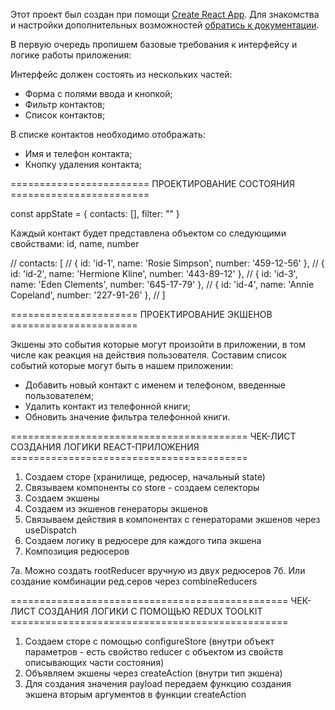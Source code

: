 Этот проект был создан при помощи
[Create React App](https://github.com/facebook/create-react-app). Для знакомства
и настройки дополнительных возможностей
[обратись к документации](https://facebook.github.io/create-react-app/docs/getting-started).

В первую очередь пропишем базовые требования к интерфейсу и логике работы
приложения:

Интерфейс должен состоять из нескольких частей:

- Форма с полями ввода и кнопкой;
- Фильтр контактов;
- Список контактов;

В списке контактов необходимо отображать:

- Имя и телефон контакта;
- Кнопку удаления контакта;

======================== ПРОЕКТИРОВАНИЕ СОСТОЯНИЯ ========================

const appState = { contacts: [], filter: "" }

Каждый контакт будет представлена объектом со следующими свойствами: id, name,
number

// contacts: [ // { id: 'id-1', name: 'Rosie Simpson', number: '459-12-56' }, //
{ id: 'id-2', name: 'Hermione Kline', number: '443-89-12' }, // { id: 'id-3',
name: 'Eden Clements', number: '645-17-79' }, // { id: 'id-4', name: 'Annie
Copeland', number: '227-91-26' }, // ]

====================== ПРОЕКТИРОВАНИЕ ЭКШЕНОВ ======================

Экшены это события которые могут произойти в приложении, в том числе как реакция
на действия пользователя. Составим список событий которые могут быть в нашем
приложении:

- Добавить новый контакт с именем и телефоном, введенные пользователем;
- Удалить контакт из телефонной книги;
- Обновить значение фильтра телефонной книги.

========================================= ЧЕК-ЛИСТ СОЗДАНИЯ ЛОГИКИ
REACT-ПРИЛОЖЕНИЯ =========================================

1. Создаем сторе (хранилище, редюсер, начальный state)
2. Связываем компоненты со store - создаем селекторы
3. Создаем экшены
4. Создаем из экшенов генераторы экшенов
5. Связываем действия в компонентах с генераторами экшенов через useDispatch
6. Создаем логику в редюсере для каждого типа экшена
7. Композиция редюсеров

7a. Можно создать rootReducer вручную из двух редюсеров 7б. Или создание
комбинации ред.серов через combineReducers

================================================ ЧЕК-ЛИСТ СОЗДАНИЯ ЛОГИКИ С
ПОМОЩЬЮ REDUX TOOLKIT ================================================

1. Создаем сторе с помощью configureStore (внутри объект параметров - есть
   свойство reducer с объектом из свойств описывающих части состояния)
2. Объявляем экшены через createAction (внутри тип экшена)
3. Для создания значения payload передаем функцию создания экшена вторым
   аргументов в функции createAction
